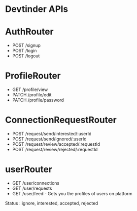 # Devtinder APIs

# AuthRouter
- POST /signup
- POST /login
- POST /logout

# ProfileRouter
- GET /profile/view
- PATCH /profile/edit
- PATCH /profile/password

# ConnectionRequestRouter
- POST /request/send/interested/:userId
- POST /request/send/ignored/:userId
- POST /request/review/accepted/:requestId
- POST /request/review/rejected/:requestId

# userRouter
- GET /user/connections
- GET /user/requests
- GET /user/feed - Gets you the profiles of users on platform

Status : ignore, interested, accepted, rejected
